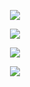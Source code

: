 <p align="center"><img src="https://i.ibb.co/7yCGBWd/20200221-135337-picsay.jpg"></p>

<p align="center"><img src="https://img.shields.io/badge/python-3.8.0-green"></p><p align="center"><img src="https://img.shields.io/badge/PHP-7.4.2-blue"></p><p align="center"><img src="https://img.shields.io/badge/python-2.7.17-orange"></p>
